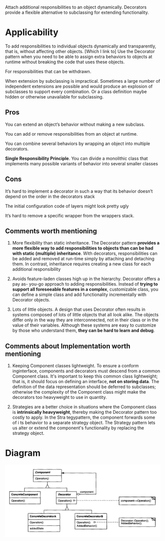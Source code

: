 

Attach additional responsibilities to an object dynamically. Decorators provide a
flexible alternative to subclassing for extending functionality.

# Applicability

To add responsibilities to individual objects dynamically and transparently,
that is, without affecting other objects. [Which I link to] Use the Decorator 
pattern when you need to be able to assign extra behaviors to objects at runtime 
without breaking the code that uses these objects.

For responsibilities that can be withdrawn.

When extension by subclassing is impractical. Sometimes a large number
of independent extensions are possible and would produce an explosion of
subclasses to support every combination. Or a class definition maybe hidden
or otherwise unavailable for subclassing.

## Pros

You can extend an object’s behavior without making a new subclass.

You can add or remove responsibilities from an object at runtime.

You can combine several behaviors by wrapping an object into multiple decorators.

**Single Responsibility Principle**. You can divide a monolithic class that implements 
many possible variants of behavior into several smaller classes

## Cons 

It’s hard to implement a decorator in such a way that its behavior doesn’t depend 
on the order in the decorators stack

The initial configuration code of layers might look pretty ugly

It’s hard to remove a specific wrapper from the wrappers stack.

## Comments worth mentioning

1. More flexibility than static inheritance. The Decorator pattern **provides a more
flexible way to add responsibilities to objects than can be had with static
(multiple) inheritance**. With decorators, responsibilities can be added and
removed at run-time simply by attaching and detaching them. In contrast,
inheritance requires creating a new class for each additional responsibility

2. Avoids feature-laden classes high up in the hierarchy. Decorator offers a pay as-
you-go approach to adding responsibilities. Instead of **trying to support
all foreseeable features in a complex**, customizable class, you can define
a simple class and add functionality incrementally with Decorator objects.

3. Lots of little objects. A design that uses Decorator often results in systems
composed of lots of little objects that all look alike. The objects differ only
in the way they are interconnected, not in their class or in the value of
their variables. Although these systems are easy to customize by those who
understand them, **they can be hard to learn and debug**.

## Comments about Implementation worth mentioning

1. Keeping Component classes lightweight. To ensure a conform inginterface, components
and decorators must descend from a common Component class.
It's important to keep this common class lightweight; that is, it should focus
on defining an interface, **not on storing data**. The definition of the data
representation should be deferred to subclasses; otherwise the complexity
of the Component class might make the decorators too heavyweight to use
in quantity.

2. Strategies are a better choice in situations where the Component class is
**intrinsically heavyweight**, thereby making the Decorator pattern too costly
to apply. In the Stra tegypattern, the component forwards some of i ts behavior
to a separate strategy object. The Strategy pattern lets us alter or extend the
component's functionality by replacing the strategy object.
 
# Diagram

![screenshot](decorator.png)